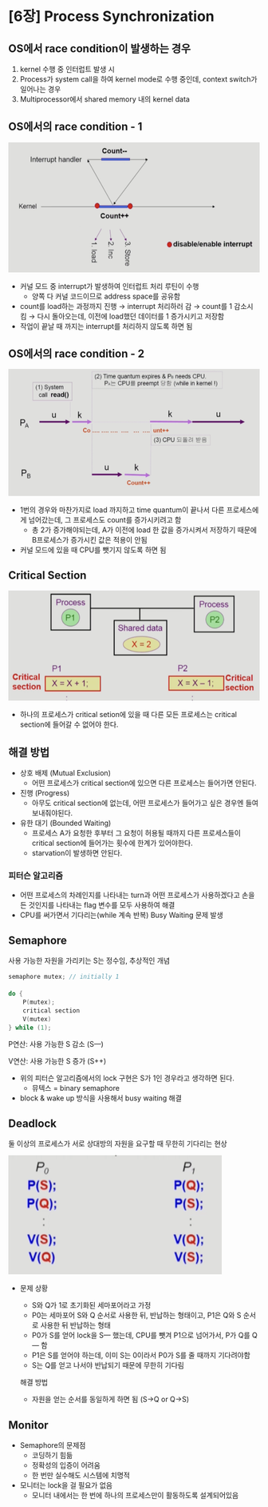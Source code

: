 # [6장] Process Synchronization

## OS에서 race condition이 발생하는 경우

1. kernel 수행 중 인터럽트 발생 시
2. Process가 system call을 하여 kernel mode로 수행 중인데, context switch가 일어나는 경우
3. Multiprocessor에서 shared memory 내의 kernel data

## OS에서의 race condition - 1

![](image/6장/race_condition1.png)

- 커널 모드 중 interrupt가 발생하여 인터럽트 처리 루틴이 수행
    - 양쪽 다 커널 코드이므로 address space를 공유함
- count를 load하는 과정까지 진행 → interrupt 처리하러 감 → count를 1 감소시킴 → 다시 돌아오는데, 이전에 load했던 데이터를 1 증가시키고 저장함
- 작업이 끝날 때 까지는 interrupt를 처리하지 않도록 하면 됨

## OS에서의 race condition - 2

![](image/6장/race_condition2.png)

- 1번의 경우와 마찬가지로 load 까지하고 time quantum이 끝나서 다른 프로세스에게 넘어갔는데, 그 프로세스도 count를 증가시키려고 함
    - 총 2가 증가해야되는데, A가 이전에 load 한 값을 증가시켜서 저장하기 때문에 B프로세스가 증가시킨 값은 적용이 안됨
- 커널 모드에 있을 때 CPU를 뺏기지 않도록 하면 됨

## Critical Section

![](image/6장/critical_section.png)

- 하나의 프로세스가 critical setion에 있을 때 다른 모든 프로세스는 critical section에 들어갈 수 없어야 한다.

## 해결 방법

- 상호 배제 (Mutual Exclusion)
    - 어떤 프로세스가 critical section에 있으면 다른 프로세스는 들어가면 안된다.
- 진행 (Progress)
    - 아무도 critical section에 없는데, 어떤 프로세스가 들어가고 싶은 경우엔 들여보내줘야된다.
- 유한 대기 (Bounded Waiting)
    - 프로세스 A가 요청한 후부터 그 요청이 허용될 때까지 다른 프로세스들이 critical section에 들어가는 횟수에 한계가 있어야한다.
    - starvation이 발생하면 안된다.

### 피터슨 알고리즘

- 어떤 프로세스의 차례인지를 나타내는 turn과 어떤 프로세스가 사용하겠다고 손을 든  것인지를 나타내는 flag 변수를 모두 사용하여 해결
- CPU를 써가면서 기다리는(while 계속 반복) Busy Waiting 문제 발생

## Semaphore

사용 가능한 자원을 가리키는 S는 정수임, 추상적인 개념

```c
semaphore mutex; // initially 1

do {
	P(mutex);
	critical section
	V(mutex)
} while (1);
```

P연산: 사용 가능한 S 감소 (S—)

V연산: 사용 가능한 S 증가 (S++)

- 위의 피터슨 알고리즘에서의 lock 구현은 S가 1인 경우라고 생각하면 된다.
    - 뮤텍스 = binary semaphore
- block & wake up 방식을 사용해서 busy waiting 해결

## Deadlock

둘 이상의 프로세스가 서로 상대방의 자원을 요구할 때 무한히 기다리는 현상

![](image/6장/deadlock.png)

- 문제 상황
    - S와 Q가 1로 초기화된 세마포어라고 가정
    - P0는 세마포어 S와 Q 순서로 사용한 뒤, 반납하는 형태이고, P1은 Q와 S 순서로 사용한 뒤 반납하는 형태
    - P0가 S를 얻어 lock을 S— 했는데, CPU를 뺏겨 P1으로 넘어가서, P가 Q를 Q— 함
    - P1은 S를 얻어야 하는데, 이미 S는 0이라서 P0가 S를 줄 때까지 기다려야함
    - S는 Q를 얻고 나서야 반납되기 때문에 무한히 기다림

  해결 방법

    - 자원을 얻는 순서를 동일하게 하면 됨 (S→Q or Q→S)

## Monitor

- Semaphore의 문제점
    - 코딩하기 힘듦
    - 정확성의 입증이 어려움
    - 한 번만 실수해도 시스템에 치명적
- 모니터는 lock을 걸 필요가 없음
    - 모니터 내에서는 한 번에 하나의 프로세스만이 활동하도록 설계되어있음
